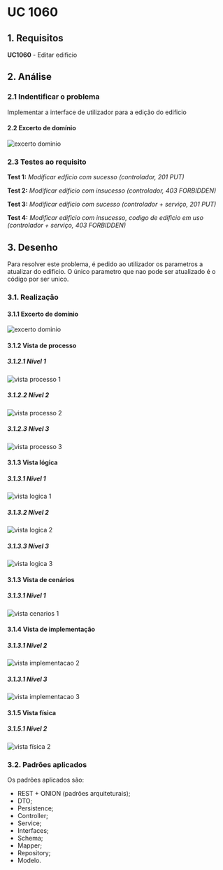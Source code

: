 # UC 1060

## 1. Requisitos

**UC1060** -  Editar edificio

## 2. Análise

### 2.1 Indentificar o problema
Implementar a interface de utilizador para a edição do edificio


#### 2.2 Excerto de domínio

![excerto dominio](ed1060.svg "ed_160.svg")

### 2.3 Testes ao requisito

**Test 1:** *Modificar edficio com sucesso (controlador, 201 PUT)*

**Test 2:** *Modificar edificio com insucesso (controlador, 403 FORBIDDEN)*

**Test 3:** *Modificar edificio com sucesso (controlador + serviço, 201 PUT)*

**Test 4:** *Modificar edificio com insucesso, codigo de edificio em uso (controlador + serviço, 403 FORBIDDEN)*

## 3. Desenho

Para resolver este problema, é pedido ao utilizador os parametros a atualizar do edificio. O único parametro que nao pode ser atualizado é o código por ser unico.

### 3.1. Realização

#### 3.1.1 Excerto de domínio

![excerto dominio](../UC1060/ed0160.svg "ed_270.svg")

#### 3.1.2 Vista de processo

##### 3.1.2.1 Nível 1

![vista processo 1](../UC1060/Nivel%201/vp1.svg "Vista processos - nível 1")

##### 3.1.2.2 Nível 2

![vista processo 2](../UC1060/Nivel%202/vp2.svg "Vista processos - nível 2")

##### 3.1.2.3 Nível 3

![vista processo 3](../UC1060/Nivel%203/vp3.svg "Vista processos - nível 3")

#### 3.1.3 Vista lógica

##### 3.1.3.1 Nível 1

![vista logica 1](/docs/logical_view/level1/vl1.svg "Vista lógica - nível 1")

##### 3.1.3.2 Nível 2

![vista logica 2](/docs/logical_view/level2/vl2.svg "Vista lógica - nível 2")

##### 3.1.3.3 Nível 3

![vista logica 3](/docs/logical_view/level3/vl3.svg "Vista lógica - nível 3")

#### 3.1.3 Vista de cenários

##### 3.1.3.1 Nível 1

![vista cenarios 1](../../scenario_view/level1/sv1.svg "Vista de cenários - nível 1")

#### 3.1.4 Vista de implementação

##### 3.1.3.1 Nível 2

![vista implementacao 2](/docs/implementation_view/iv2.svg "Vista implementação - nível 2")

##### 3.1.3.1 Nível 3

![vista implementacao 3](/docs/implementation_view/iv3.svg "Vista implementação - nível 3")

#### 3.1.5 Vista física

##### 3.1.5.1 Nível 2

![vista física 2](/docs/physical_view/level2/vf2.svg "Vista física - nível 2")

### 3.2. Padrões aplicados

Os padrões aplicados são:

- REST + ONION (padrões arquiteturais);
- DTO;
- Persistence;
- Controller;
- Service;
- Interfaces;
- Schema;
- Mapper;
- Repository;
- Modelo.
